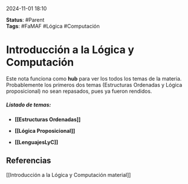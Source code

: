 2024-11-01 18:10

__Status__: #Parent  
__Tags__: #FaMAF #Lógica #Computación
# Introducción a la Lógica y Computación

Este nota funciona como **hub** para ver los todos los temas de la materia. Probablemente los primeros dos temas (Estructuras Ordenadas y Lógica proposicional) no sean repasados, pues ya fueron rendidos.
##### Listado de temas:

-  **[[Estructuras Ordenadas]]**

-  **[[Lógica Proposicional]]**
 
-  **[[LenguajesLyC]]**
## Referencias

[[Introducción a la Lógica y Computación material]]




